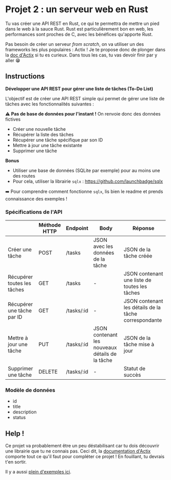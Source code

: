 # Projet 2 : un serveur web en Rust

Tu vas créer une API REST en Rust, ce qui te permettra de mettre un pied dans le web à la sauce Rust. Rust est particulièrement bon en web, les performances sont proches de C, avec les bénéfices qu'apporte Rust.

Pas besoin de créer un serveur _from scratch_, on va utiliser un des frameworks les plus populaires : Actix ! Je te propose donc de plonger dans la [doc d'Actix](https://actix.rs/) si tu es curieux. Dans tous les cas, tu vas devoir finir par y aller 😁

## Instructions

**Développer une API REST pour gérer une liste de tâches (To-Do List)**

L'objectif est de créer une API REST simple qui permet de gérer une liste de tâches avec les fonctionnalités suivantes :

⚠️ **Pas de base de données pour l'instant !** On renvoie donc des données fictives

- Créer une nouvelle tâche
- Récupérer la liste des tâches
- Récupérer une tâche spécifique par son ID
- Mettre à jour une tâche existante
- Supprimer une tâche

**Bonus**

- Utiliser une base de données (SQLite par exemple) pour au moins une des routes
- Pour cela, utiliser la librairie `sqlx` : https://github.com/launchbadge/sqlx

➡️ Pour comprendre comment fonctionne `sqlx`, lis bien le readme et prends connaissance des exemples !

### Spécifications de l'API

|   | Méthode HTTP  | Endpoint | Body  | Réponse  |
|---|---|---|---|---|
| Créer une tâche  | POST  | /tasks  | JSON avec les données de la tâche | JSON de la tâche créée  |
| Récupérer toutes les tâches  | GET  | /tasks  | -  | JSON contenant une liste de toutes les tâches  |
| Récupérer une tâche par ID  | GET  | /tasks/:id  | -  | JSON contenant les détails de la tâche correspondante  |
| Mettre à jour une tâche  | PUT  | /tasks/:id  | JSON contenant les nouveaux détails de la tâche  | JSON de la tâche mise à jour  |
| Supprimer une tâche  | DELETE  | /tasks/:id  | -  | Statut de succès  |

### Modèle de données

- id
- title
- description
- status

## Help !

Ce projet va probablement être un peu déstabilisant car tu dois découvrir une librairie que tu ne connais pas. Ceci dit, la [documentation d'Actix](https://actix.rs/) comporte tout ce qu'il faut pour compléter ce projet ! En fouillant, tu devrais t'en sortir.

Il y a aussi [plein d'exemples ici](https://github.com/actix/examples).